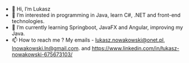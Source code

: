 - 👋 Hi, I’m Lukasz
- 👀 I’m interested in programming in Java,  learn C#, .NET and front-end technologies.
- 🌱 I’m currently learning Springboot, JavaFX and Angular, improving my Java.
- 📫 How to reach me ? My emails - lukasz.nowakowski@onet.pl, lnowakowski.ln@gmail.com. and https://www.linkedin.com/in/łukasz-nowakowski-675673103/
